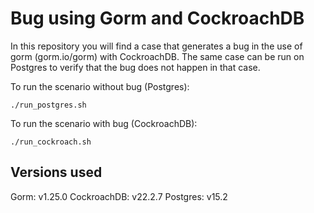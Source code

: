 # Bug using Gorm and CockroachDB

In this repository you will find a case that generates a bug in the use of gorm (gorm.io/gorm) with CockroachDB. The same case can be run on Postgres to verify that the bug does not happen in that case.

To run the scenario without bug (Postgres):

`./run_postgres.sh`

To run the scenario with bug (CockroachDB):

`./run_cockroach.sh`

## Versions used

Gorm: v1.25.0
CockroachDB: v22.2.7
Postgres: v15.2
